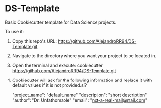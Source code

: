 # DS-Template
Basic Cookiecutter template for Data Science projects.


To use it:
1. Copy this repo's URL: https://github.com/AlejandroRR94/DS-Template.git

2. Navigate to the directory where you want your project to be located in.

3. Open the terminal and execute:  cookiecutter https://github.com/AlejandroRR94/DS-Template.git
4. Cookiecutter will ask for the following information and replace it with default values if it is not provided.sí?
      
      "project_name": "default_name"
      "description": "short description"
      "author": "Dr. Unfathomable"
      "email": "not-a-real-mail@mail.com"
